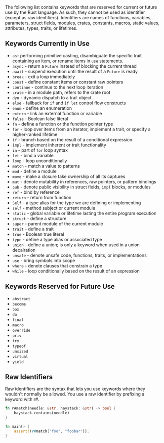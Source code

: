The following list contains keywords that are reserved for current or future use by the Rust language.
As such, they cannot be used as identifier (except as raw identifiers).
Identifiers are names of functions, variables, parameters, struct fields, modules, crates, constants, macros, static values, attributes, types, traits, or lifetimes.

## Keywords Currently in Use
- `as`- performing primitive casting, disambiguate the specific trait containing an item, or rename items in `use` statements.
- `async` - return a `Future` instead of blocking the current thread
- `await` - suspend execution until the result of a `Future` is ready
- `break` - exit a loop immediately
- `const` - define constant items or constant raw pointers
- `continue` - continue to the next loop iteration
- `crate` - in a module path, refers to the crate root
- `dyn` - dynamic dispatch to a trait object
- `else` - fallback for `if` and `if let` control flow constructs
- `enum` - define an enumeration
- `extern` - link an external function or variable
- `false` - Boolean false literal
- `fn` - define a function or the function pointer type
- `for` - loop over items from an iterator, implement a trait, or specify a higher-ranked lifetime
- `if` - branch based on the result of a conditional expression
- `impl` - implement inherent or trait functionality
- `in` - part of `for` loop syntax
- `let` - bind a variable
- `loop` - loop unconditionally
- `match` - match a value to patterns
- `mod` - define a module
- `move` - make a closure take ownership of all its captures
- `mut` - denote mutability in references, raw pointers, or pattern bindings
- `pub` - denote public visibility in struct fields, `impl` blocks, or modules
- `ref` - bind by reference
- `return` - return from function
- `Self` - a type alias for the type we are defining or implementing
- `self` - method subject or current module
- `static` - global variable or lifetime lasting the entire program execution
- `struct` - define a structure
- `super` - parent module of the current module
- `trait` - define a trait
- `true` - Boolean true literal
- `type` - define a type alias or associated type
- `union` - define a union; is only a keyword when used in a union decalration
- `unsafe` - denote unsafe code, functions, traits, or implementations
- `use` - bring symbols into scope
- `where` - denote clauses that constrain a type
- `while` - loop conditionally based on the result of an expression

## Keywords Reserved for Future Use
- `abstract`
- `become`
- `box`
- `do`
- `final`
- `macro`
- `override`
- `priv`
- `try`
- `typeof`
- `unsized`
- `virtual`
- `yield`

## Raw Identifiers
Raw identifiers are the syntax that lets you use keywords where they wouldn't normally be allowed.
You use a raw identifier by prefixing a keyword with r#.
```rust
fn r#match(needle: &str, haystack: &str) -> bool {
	haystack.contains(needle)
}

fn main() {
	assert!(r#match("foo", "foobar"));
}
```